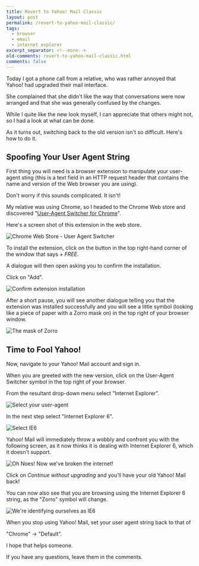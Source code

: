 ```yaml
---
title: Revert to Yahoo! Mail Classic
layout: post
permalink: /revert-to-yahoo-mail-classic/
tags:
  - browser
  - email
  - internet explorer
excerpt_separator: <!--more-->
old-comments: revert-to-yahoo-mail-classic.html
comments: false
---
```


Today I got a phone call from a relative, who was rather annoyed that Yahoo! had upgraded their mail interface.

She complained that she didn't like the way that conversations were now arranged and that she was generally confused by the changes.

While I quite like the new look myself, I can appreciate that others might not, so I had a look at what can be done.

As it turns out, switching back to the old version isn't so difficult. Here's how to do it.

<!--more-->

## Spoofing Your User Agent String

First thing you will need is a browser extension to manipulate your user-agent sting (this is a text field in an HTTP request header that contains the name and version of the Web browser you are using).

Don't worry if this sounds complicated. It isn't!

My relative was using Chrome, so I headed to the Chrome Web store and discovered "[User-Agent Switcher for Chrome](https://chrome.google.com/webstore/detail/user-agent-switcher-for-c/djflhoibgkdhkhhcedjiklpkjnoahfmg "Quickly switch between user-agent strings on the fly")".

Here's a screen shot of this extension in the web store.

![Chrome Web Store - User Agent Switcher](https://res.cloudinary.com/hibbard/image/upload/v1529665469/user-agent-switcher-1.png "Chrome Web Store - User Agent Switcher")

To install the extension, click on the button in the top right-hand corner of the window that says _+ FREE_.

A dialogue will then open asking you to confirm the installation.

Click on "Add".

![Confirm extension installation](https://res.cloudinary.com/hibbard/image/upload/v1529665466/user-agent-switcher-2.png "Confirm extension installation")

After a short pause, you will see another dialogue telling you that the extension was installed successfully and you will see a little symbol (looking like a piece of paper with a Zorro mask on) in the top right of your browser window.

![The mask of Zorro](https://res.cloudinary.com/hibbard/image/upload/v1529665466/user-agent-switcher-3.png "The mask of Zorro")

## Time to Fool Yahoo!

Now, navigate to your Yahoo! Mail account and sign in.

When you are greeted with the new version, click on the User-Agent Switcher symbol in the top right of your browser.

From the resultant drop-down menu select "Internet Explorer".

![Select your user-agent](https://res.cloudinary.com/hibbard/image/upload/v1529665466/user-agent-switcher-4.png "Select your user-agent")

In the next step select "Internet Explorer 6".

![Select IE6](https://res.cloudinary.com/hibbard/image/upload/v1529665466/user-agent-switcher-5.png "Select IE6")

Yahoo! Mail will immediately throw a wobbly and confront you with the following screen, as it now thinks it is dealing with Internet Explorer 6, which it doesn't support.

![Oh Noes! Now we've broken the internet!](https://res.cloudinary.com/hibbard/image/upload/v1529665467/user-agent-switcher-6.jpg "Oh Noes! Now we've broken the internet!")

Click on _Continue without upgrading_ and you'll have your old Yahoo! Mail back!

You can now also see that you are browsing using the Internet Explorer 6 string, as the "Zorro" symbol will change.

![We're identifying ourselves as IE6](https://res.cloudinary.com/hibbard/image/upload/v1529665467/user-agent-switcher-7.png "We're identifying ourselves as IE6")

When you stop using Yahoo! Mail, set your user agent string back to that of

"Chrome" -> "Default".

I hope that helps someone.

If you have any questions, leave them in the comments.
